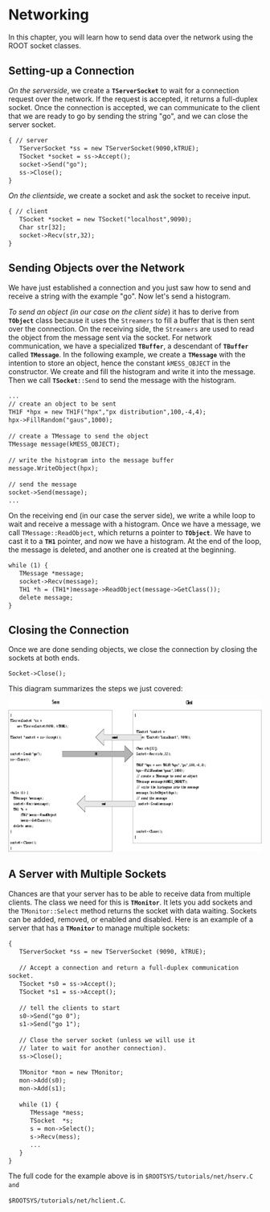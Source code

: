 # Networking


In this chapter, you will learn how to send data over the network using
the ROOT socket classes.

## Setting-up a Connection


*On the serverside*, we create a **`TServerSocket`** to wait for a
connection request over the network. If the request is accepted, it
returns a full-duplex socket. Once the connection is accepted, we can
communicate to the client that we are ready to go by sending the string
"go", and we can close the server socket.

``` {.cpp}
{ // server
   TServerSocket *ss = new TServerSocket(9090,kTRUE);
   TSocket *socket = ss->Accept();
   socket->Send("go");
   ss->Close();
}
```

*On the clientside*, we create a socket and ask the socket to receive
input.

``` {.cpp}
{ // client
   TSocket *socket = new TSocket("localhost",9090);
   Char str[32];
   socket->Recv(str,32);
}
```

## Sending Objects over the Network


We have just established a connection and you just saw how to send and
receive a string with the example "go". Now let's send a histogram.

*To send an object (in our case on the client side*) it has to derive
from **`TObject`** class because it uses the `Streamers` to fill a
buffer that is then sent over the connection. On the receiving side, the
`Streamers` are used to read the object from the message sent via the
socket. For network communication, we have a specialized **`TBuffer`**,
a descendant of **`TBuffer`** called **`TMessage`**. In the following
example, we create a **`TMessage`** with the intention to store an
object, hence the constant `kMESS_OBJECT` in the constructor. We create
and fill the histogram and write it into the message. Then we call
**`TSocket`**`::Send` to send the message with the histogram.

``` {.cpp}
...
// create an object to be sent
TH1F *hpx = new TH1F("hpx","px distribution",100,-4,4);
hpx->FillRandom("gaus",1000);

// create a TMessage to send the object   
TMessage message(kMESS_OBJECT);

// write the histogram into the message buffer
message.WriteObject(hpx);

// send the message  
socket->Send(message);
...
```

On the receiving end (in our case the server side), we write a while
loop to wait and receive a message with a histogram. Once we have a
message, we call `TMessage::ReadObject`, which returns a pointer to
**`TObject`**. We have to cast it to a **`TH1`** pointer, and now we
have a histogram. At the end of the loop, the message is deleted, and
another one is created at the beginning.

``` {.cpp}
while (1) {
   TMessage *message;
   socket->Recv(message);
   TH1 *h = (TH1*)message->ReadObject(message->GetClass());
   delete message;
}
```

## Closing the Connection


Once we are done sending objects, we close the connection by closing the
sockets at both ends.

``` {.cpp}
Socket->Close();
```

This diagram summarizes the steps we just covered:

![Server - Client setting-up and closing the connection](pictures/080001FF.png)

## A Server with Multiple Sockets


Chances are that your server has to be able to receive data from
multiple clients. The class we need for this is **`TMonitor`**. It lets
you add sockets and the `TMonitor::Select` method returns the socket
with data waiting. Sockets can be added, removed, or enabled and
disabled. Here is an example of a server that has a **`TMonitor`** to
manage multiple sockets:

``` {.cpp}
{
   TServerSocket *ss = new TServerSocket (9090, kTRUE);

   // Accept a connection and return a full-duplex communication socket.
   TSocket *s0 = ss->Accept();
   TSocket *s1 = ss->Accept();

   // tell the clients to start
   s0->Send("go 0");
   s1->Send("go 1");

   // Close the server socket (unless we will use it
   // later to wait for another connection).
   ss->Close();

   TMonitor *mon = new TMonitor;
   mon->Add(s0);
   mon->Add(s1);

   while (1) {
      TMessage *mess;
      TSocket  *s;
      s = mon->Select();
      s->Recv(mess);
      ...
   }
}
```

The full code for the example above is in
`$ROOTSYS/tutorials/net/hserv.C and`

`$ROOTSYS/tutorials/net/hclient.C`.
